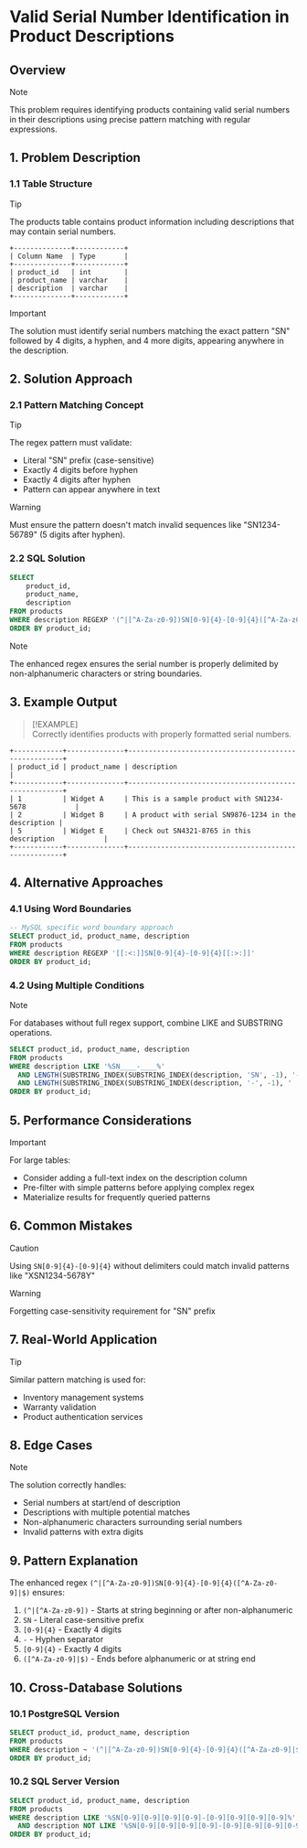 # Valid Serial Number Identification in Product Descriptions

## Overview

> [!NOTE]  
> This problem requires identifying products containing valid serial numbers in their descriptions using precise pattern matching with regular expressions.

## 1. Problem Description

### 1.1 Table Structure

> [!TIP]  
> The products table contains product information including descriptions that may contain serial numbers.

```
+--------------+------------+
| Column Name  | Type       |
+--------------+------------+
| product_id   | int        |
| product_name | varchar    |
| description  | varchar    |
+--------------+------------+
```

> [!IMPORTANT]  
> The solution must identify serial numbers matching the exact pattern "SN" followed by 4 digits, a hyphen, and 4 more digits, appearing anywhere in the description.

## 2. Solution Approach

### 2.1 Pattern Matching Concept

> [!TIP]  
> The regex pattern must validate:
> - Literal "SN" prefix (case-sensitive)
> - Exactly 4 digits before hyphen
> - Exactly 4 digits after hyphen
> - Pattern can appear anywhere in text

> [!WARNING]  
> Must ensure the pattern doesn't match invalid sequences like "SN1234-56789" (5 digits after hyphen).

### 2.2 SQL Solution

```sql
SELECT
    product_id,
    product_name,
    description
FROM products
WHERE description REGEXP '(^|[^A-Za-z0-9])SN[0-9]{4}-[0-9]{4}([^A-Za-z0-9]|$)'
ORDER BY product_id;
```

> [!NOTE]  
> The enhanced regex ensures the serial number is properly delimited by non-alphanumeric characters or string boundaries.

## 3. Example Output

> [!EXAMPLE]  
> Correctly identifies products with properly formatted serial numbers.

```
+------------+--------------+------------------------------------------------------+
| product_id | product_name | description                                          |
+------------+--------------+------------------------------------------------------+
| 1          | Widget A     | This is a sample product with SN1234-5678            |
| 2          | Widget B     | A product with serial SN9876-1234 in the description |
| 5          | Widget E     | Check out SN4321-8765 in this description            |
+------------+--------------+------------------------------------------------------+
```

## 4. Alternative Approaches

### 4.1 Using Word Boundaries

```sql
-- MySQL specific word boundary approach
SELECT product_id, product_name, description
FROM products
WHERE description REGEXP '[[:<:]]SN[0-9]{4}-[0-9]{4}[[:>:]]'
ORDER BY product_id;
```

### 4.2 Using Multiple Conditions

> [!NOTE]  
> For databases without full regex support, combine LIKE and SUBSTRING operations.

```sql
SELECT product_id, product_name, description
FROM products
WHERE description LIKE '%SN____-____%'
  AND LENGTH(SUBSTRING_INDEX(SUBSTRING_INDEX(description, 'SN', -1), '-', 1)) = 5
  AND LENGTH(SUBSTRING_INDEX(SUBSTRING_INDEX(description, '-', -1), ' ', 1)) = 4
ORDER BY product_id;
```

## 5. Performance Considerations

> [!IMPORTANT]  
> For large tables:
> - Consider adding a full-text index on the description column
> - Pre-filter with simple patterns before applying complex regex
> - Materialize results for frequently queried patterns

## 6. Common Mistakes

> [!CAUTION]  
> Using `SN[0-9]{4}-[0-9]{4}` without delimiters could match invalid patterns like "XSN1234-5678Y"

> [!WARNING]  
> Forgetting case-sensitivity requirement for "SN" prefix

## 7. Real-World Application

> [!TIP]  
> Similar pattern matching is used for:
> - Inventory management systems
> - Warranty validation
> - Product authentication services

## 8. Edge Cases

> [!NOTE]  
> The solution correctly handles:
> - Serial numbers at start/end of description
> - Descriptions with multiple potential matches
> - Non-alphanumeric characters surrounding serial numbers
> - Invalid patterns with extra digits

## 9. Pattern Explanation

The enhanced regex `(^|[^A-Za-z0-9])SN[0-9]{4}-[0-9]{4}([^A-Za-z0-9]|$)` ensures:
1. `(^|[^A-Za-z0-9])` - Starts at string beginning or after non-alphanumeric
2. `SN` - Literal case-sensitive prefix
3. `[0-9]{4}` - Exactly 4 digits
4. `-` - Hyphen separator
5. `[0-9]{4}` - Exactly 4 digits
6. `([^A-Za-z0-9]|$)` - Ends before alphanumeric or at string end

## 10. Cross-Database Solutions

### 10.1 PostgreSQL Version

```sql
SELECT product_id, product_name, description
FROM products
WHERE description ~ '(^|[^A-Za-z0-9])SN[0-9]{4}-[0-9]{4}([^A-Za-z0-9]|$)'
ORDER BY product_id;
```

### 10.2 SQL Server Version

```sql
SELECT product_id, product_name, description
FROM products
WHERE description LIKE '%SN[0-9][0-9][0-9][0-9]-[0-9][0-9][0-9][0-9]%'
  AND description NOT LIKE '%SN[0-9][0-9][0-9][0-9]-[0-9][0-9][0-9][0-9][0-9]%'
ORDER BY product_id;
```

